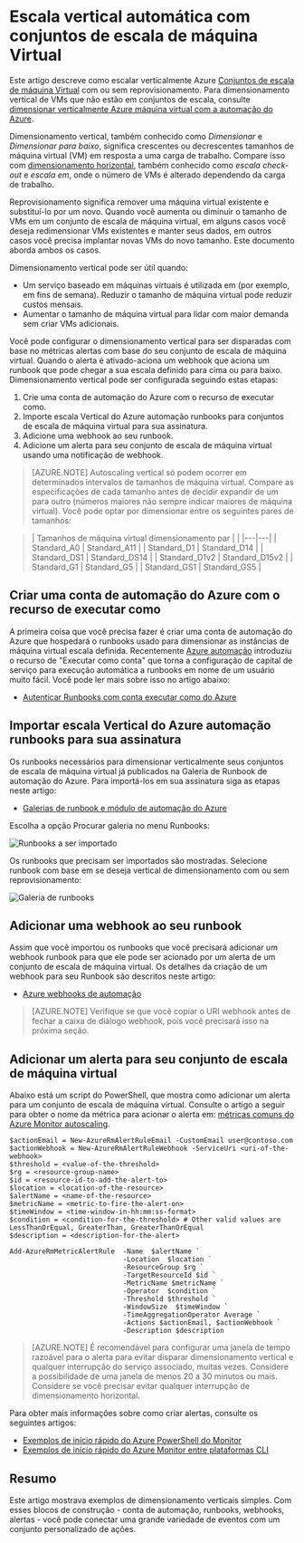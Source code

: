 <properties
    pageTitle="Dimensionar verticalmente conjuntos de escala do Azure máquina virtual | Microsoft Azure"
    description="Como dimensionar verticalmente uma máquina Virtual em resposta ao monitoramento alertas com a automação do Azure"
    services="virtual-machine-scale-sets"
    documentationCenter=""
    authors="gbowerman"
    manager="madhana"
    editor=""
    tags="azure-resource-manager"/>

<tags
    ms.service="virtual-machine-scale-sets"
    ms.workload="infrastructure-services"
    ms.tgt_pltfrm="vm-multiple"
    ms.devlang="na"
    ms.topic="article"
    ms.date="08/03/2016"
    ms.author="guybo"/>

# <a name="vertical-autoscale-with-virtual-machine-scale-sets"></a>Escala vertical automática com conjuntos de escala de máquina Virtual

Este artigo descreve como escalar verticalmente Azure [Conjuntos de escala de máquina Virtual](https://azure.microsoft.com/services/virtual-machine-scale-sets/) com ou sem reprovisionamento. Para dimensionamento vertical de VMs que não estão em conjuntos de escala, consulte [dimensionar verticalmente Azure máquina virtual com a automação do Azure](../virtual-machines/virtual-machines-windows-vertical-scaling-automation.md).

Dimensionamento vertical, também conhecido como _Dimensionar_ e _Dimensionar para baixo_, significa crescentes ou decrescentes tamanhos de máquina virtual (VM) em resposta a uma carga de trabalho. Compare isso com [dimensionamento horizontal](./virtual-machine-scale-sets-autoscale-overview.md), também conhecido como _escala check-out_ e _escala em_, onde o número de VMs é alterado dependendo da carga de trabalho.

Reprovisionamento significa remover uma máquina virtual existente e substituí-lo por um novo. Quando você aumenta ou diminuir o tamanho de VMs em um conjunto de escala de máquina virtual, em alguns casos você deseja redimensionar VMs existentes e manter seus dados, em outros casos você precisa implantar novas VMs do novo tamanho. Este documento aborda ambos os casos.

Dimensionamento vertical pode ser útil quando:

- Um serviço baseado em máquinas virtuais é utilizada em (por exemplo, em fins de semana). Reduzir o tamanho de máquina virtual pode reduzir custos mensais.
- Aumentar o tamanho de máquina virtual para lidar com maior demanda sem criar VMs adicionais.

Você pode configurar o dimensionamento vertical para ser disparadas com base no métricas alertas com base do seu conjunto de escala de máquina virtual. Quando o alerta é ativado-aciona um webhook que aciona um runbook que pode chegar a sua escala definido para cima ou para baixo. Dimensionamento vertical pode ser configurada seguindo estas etapas:

1. Crie uma conta de automação do Azure com o recurso de executar como.
2. Importe escala Vertical do Azure automação runbooks para conjuntos de escala de máquina virtual para sua assinatura.
3. Adicione uma webhook ao seu runbook.
4. Adicione um alerta para seu conjunto de escala de máquina virtual usando uma notificação de webhook.

> [AZURE.NOTE] Autoscaling vertical só podem ocorrer em determinados intervalos de tamanhos de máquina virtual. Compare as especificações de cada tamanho antes de decidir expandir de um para outro (números maiores não sempre indicar maiores de máquina virtual). Você pode optar por dimensionar entre os seguintes pares de tamanhos:

>| Tamanhos de máquina virtual dimensionamento par |   |
|---|---|
|  Standard_A0 | Standard_A11 |
|  Standard_D1 |  Standard_D14 |
|  Standard_DS1 |  Standard_DS14 |
|  Standard_D1v2 |  Standard_D15v2 |
|  Standard_G1 |  Standard_G5 |
|  Standard_GS1 |  Standard_GS5 |

## <a name="create-an-azure-automation-account-with-run-as-capability"></a>Criar uma conta de automação do Azure com o recurso de executar como

A primeira coisa que você precisa fazer é criar uma conta de automação do Azure que hospedará o runbooks usado para dimensionar as instâncias de máquina virtual escala definida. Recentemente [Azure automação](https://azure.microsoft.com/services/automation/) introduziu o recurso de "Executar como conta" que torna a configuração de capital de serviço para execução automática a runbooks em nome de um usuário muito fácil. Você pode ler mais sobre isso no artigo abaixo:

* [Autenticar Runbooks com conta executar como do Azure](../automation/automation-sec-configure-azure-runas-account.md)

## <a name="import-azure-automation-vertical-scale-runbooks-into-your-subscription"></a>Importar escala Vertical do Azure automação runbooks para sua assinatura

Os runbooks necessários para dimensionar verticalmente seus conjuntos de escala de máquina virtual já publicados na Galeria de Runbook de automação do Azure. Para importá-los em sua assinatura siga as etapas neste artigo:

* [Galerias de runbook e módulo de automação do Azure](../automation/automation-runbook-gallery.md)

Escolha a opção Procurar galeria no menu Runbooks:

![Runbooks a ser importado][runbooks]

Os runbooks que precisam ser importados são mostradas. Selecione runbook com base em se deseja vertical de dimensionamento com ou sem reprovisionamento:

![Galeria de runbooks][gallery]

## <a name="add-a-webhook-to-your-runbook"></a>Adicionar uma webhook ao seu runbook

Assim que você importou os runbooks que você precisará adicionar um webhook runbook para que ele pode ser acionado por um alerta de um conjunto de escala de máquina virtual. Os detalhes da criação de um webhook para seu Runbook são descritos neste artigo:

* [Azure webhooks de automação](../automation/automation-webhooks.md)

> [AZURE.NOTE] Verifique se que você copiar o URI webhook antes de fechar a caixa de diálogo webhook, pois você precisará isso na próxima seção.

## <a name="add-an-alert-to-your-vm-scale-set"></a>Adicionar um alerta para seu conjunto de escala de máquina virtual

Abaixo está um script do PowerShell, que mostra como adicionar um alerta para um conjunto de escala de máquina virtual. Consulte o artigo a seguir para obter o nome da métrica para acionar o alerta em: [métricas comuns do Azure Monitor autoscaling](../monitoring-and-diagnostics/insights-autoscale-common-metrics.md).

```
$actionEmail = New-AzureRmAlertRuleEmail -CustomEmail user@contoso.com
$actionWebhook = New-AzureRmAlertRuleWebhook -ServiceUri <uri-of-the-webhook>
$threshold = <value-of-the-threshold>
$rg = <resource-group-name>
$id = <resource-id-to-add-the-alert-to>
$location = <location-of-the-resource>
$alertName = <name-of-the-resource>
$metricName = <metric-to-fire-the-alert-on>
$timeWindow = <time-window-in-hh:mm:ss-format>
$condition = <condition-for-the-threshold> # Other valid values are LessThanOrEqual, GreaterThan, GreaterThanOrEqual
$description = <description-for-the-alert>

Add-AzureRmMetricAlertRule  -Name  $alertName `
                            -Location  $location `
                            -ResourceGroup $rg `
                            -TargetResourceId $id `
                            -MetricName $metricName `
                            -Operator  $condition `
                            -Threshold $threshold `
                            -WindowSize  $timeWindow `
                            -TimeAggregationOperator Average `
                            -Actions $actionEmail, $actionWebhook `
                            -Description $description
```

> [AZURE.NOTE] É recomendável para configurar uma janela de tempo razoável para o alerta para evitar disparar dimensionamento vertical e qualquer interrupção do serviço associado, muitas vezes. Considere a possibilidade de uma janela de menos 20 a 30 minutos ou mais. Considere se você precisar evitar qualquer interrupção de dimensionamento horizontal.

Para obter mais informações sobre como criar alertas, consulte os seguintes artigos:

* [Exemplos de início rápido do Azure PowerShell do Monitor](../monitoring-and-diagnostics/insights-powershell-samples.md)
* [Exemplos de início rápido do Azure Monitor entre plataformas CLI](../monitoring-and-diagnostics/insights-cli-samples.md)

## <a name="summary"></a>Resumo

Este artigo mostrava exemplos de dimensionamento verticais simples. Com esses blocos de construção - conta de automação, runbooks, webhooks, alertas - você pode conectar uma grande variedade de eventos com um conjunto personalizado de ações.

[runbooks]: ./media/virtual-machine-scale-sets-vertical-scale-reprovision/runbooks.png
[gallery]: ./media/virtual-machine-scale-sets-vertical-scale-reprovision/runbooks-gallery.png

